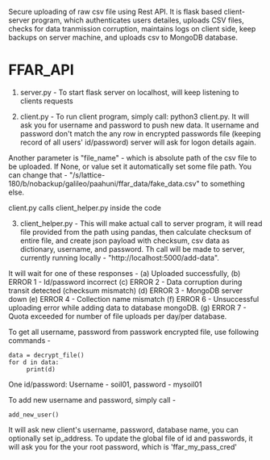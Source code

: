 Secure uploading of raw csv file using Rest API. It is flask based client-server program, which authenticates users detailes, uploads CSV files, checks for data tranmission corruption, maintains logs on client side, keep backups on server machine, and uploads csv to MongoDB database. 

# FFAR_API
1. server.py -  To start flask server on localhost, will keep listening to clients requests
   
2. client.py -  To run client program, simply call: python3 client.py. It will ask you for username and password to push new data. It username and password don't match the any row in encrypted passwords file (keeping record of all users' id/password) server will ask for logon details again. 

Another parameter is "file_name"  - which is absolute path of the csv file to be uploaded. If None, or value set it automatically set some file path. You can change that - "/s/lattice-180/b/nobackup/galileo/paahuni/ffar_data/fake_data.csv" to something else.  

client.py calls client_helper.py inside the code 

3. client_helper.py - This will make actual call to server program, it will read file provided from the path using pandas, then calculate checksum of entire file, and create json payload with checksum, csv data as dictionary, username, and password. Th call will be made to server, currently running locally - "http://localhost:5000/add-data".

It will wait for one of these responses - (a) Uploaded successfully, (b) ERROR 1 - Id/password incorrect (c) ERROR 2 -  Data corruption during transit detected (checksum mismatch) (d) ERROR 3 - MongoDB server down (e)  ERROR 4 - Collection name mismatch (f) ERROR 6 - Unsuccessful uploading error while adding data to database mongoDB. (g) ERROR 7 - Quota exceeded for number of file uploads per day/per database.

To get all username, password from passwork encrypted file, use following commands - 
   
    data = decrypt_file()
    for d in data:
         print(d)
         
One id/password: Username - soil01, password - mysoil01

To add new username and password, simply call -
    
    add_new_user()

It will ask new client's username, password, database name, you can optionally set ip_address. To update the global file of id and passwords, it will ask you for the your root password, which is 'ffar_my_pass_cred'
